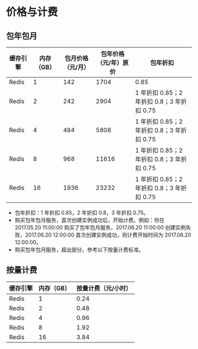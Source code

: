 # 价格与计费

## 包年包月

| 缓存引擎 | 内存（GB） | 包月价格（元/月） | 包年价格（元/年）原价 |                  包年折扣                  |
|----------|------------|-------------------|-----------------------|--------------------------------------------|
| Redis    |          1 |               142 |                  1704 | 0.85                                       |
| Redis    |          2 |               242 |                  2904 | 1 年折扣 0.85；2 年折扣 0.8；3 年折扣 0.75 |
| Redis    |          4 |               484 |                  5808 | 1 年折扣 0.85；2 年折扣 0.8；3 年折扣 0.75 |
| Redis    |          8 |               968 |                 11616 | 1 年折扣 0.85；2 年折扣 0.8；3 年折扣 0.75 |
| Redis    |         16 |              1936 |                 23232 | 1 年折扣 0.85；2 年折扣 0.8；3 年折扣 0.75 |

* 包年折扣：1 年折扣 0.85，2 年折扣 0.8，3 年折扣 0.75。
* 购买包年包月服务，首次创建实例成功后，开始计费。例如：你在 2017.05.20 11:00:00 购买了包年包月服务，2017.06.20 11:00:00 创建实例失败，2017.06.20 12:00:00 首次创建实例成功，则计费开始时间为 2017.06.20 12:00:00。
* 购买包年包月服务，超出部分，参考以下按量计费标准。

## 按量计费

| 缓存引擎 | 内存（GB） | 按量计费（元/小时） |
|----------|------------|---------------------|
| Redis    |          1 |                0.24 |
| Redis    |          2 |                0.48 |
| Redis    |          4 |                0.96 |
| Redis    |          8 |                1.92 |
| Redis    |         16 |                3.84 |
